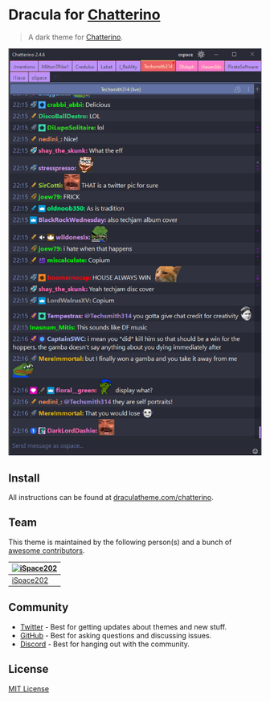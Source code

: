 # Dracula for [Chatterino](https://chatterino.com/)

> A dark theme for [Chatterino](https://chatterino.com/).

![Screenshot](./screenshot.png)

## Install

All instructions can be found at [draculatheme.com/chatterino](https://draculatheme.com/chatterino).

## Team

This theme is maintained by the following person(s) and a bunch of [awesome contributors](https://github.com/dracula/chatterino/graphs/contributors).

| [![iSpace202](https://github.com/iSpace202.png?size=100)](https://github.com/iSpace202) |
| --------------------------------------------------------------------------------------- |
| [iSpace202](https://github.com/iSpace202)                                               |

## Community

- [Twitter](https://twitter.com/draculatheme) - Best for getting updates about themes and new stuff.
- [GitHub](https://github.com/dracula/dracula-theme/discussions) - Best for asking questions and discussing issues.
- [Discord](https://draculatheme.com/discord-invite) - Best for hanging out with the community.

## License

[MIT License](./LICENSE)
